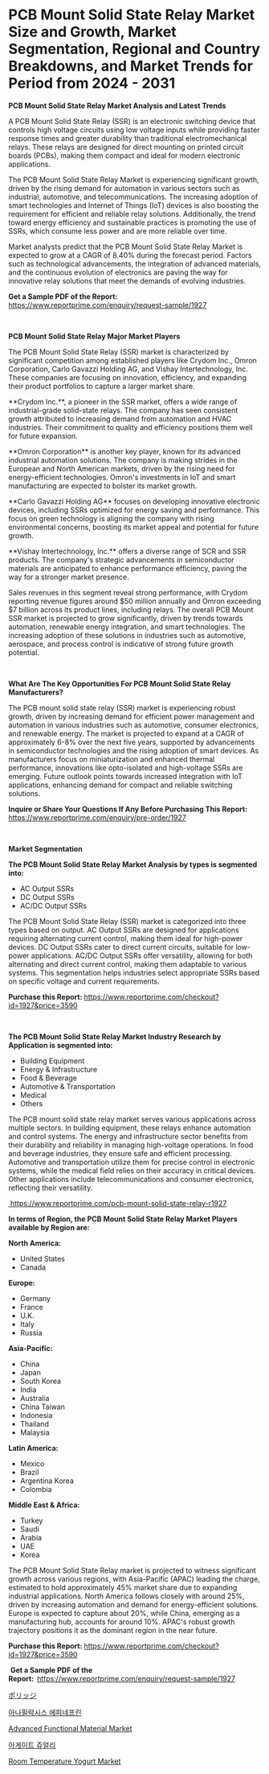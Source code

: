 <p><h1>PCB Mount Solid State Relay Market Size and Growth, Market Segmentation, Regional and Country Breakdowns, and Market Trends for Period from 2024 -  2031</h1></p><p><strong>PCB Mount Solid State Relay Market Analysis and Latest Trends</strong></p>
<p><p>A PCB Mount Solid State Relay (SSR) is an electronic switching device that controls high voltage circuits using low voltage inputs while providing faster response times and greater durability than traditional electromechanical relays. These relays are designed for direct mounting on printed circuit boards (PCBs), making them compact and ideal for modern electronic applications.</p><p>The PCB Mount Solid State Relay Market is experiencing significant growth, driven by the rising demand for automation in various sectors such as industrial, automotive, and telecommunications. The increasing adoption of smart technologies and Internet of Things (IoT) devices is also boosting the requirement for efficient and reliable relay solutions. Additionally, the trend toward energy efficiency and sustainable practices is promoting the use of SSRs, which consume less power and are more reliable over time.</p><p>Market analysts predict that the PCB Mount Solid State Relay Market is expected to grow at a CAGR of 8.40% during the forecast period. Factors such as technological advancements, the integration of advanced materials, and the continuous evolution of electronics are paving the way for innovative relay solutions that meet the demands of evolving industries.</p></p>
<p><strong>Get a Sample PDF of the Report:&nbsp;</strong> <a href="https://www.reportprime.com/enquiry/request-sample/1927">https://www.reportprime.com/enquiry/request-sample/1927</a></p>
<p>&nbsp;</p>
<p><strong>PCB Mount Solid State Relay Major Market Players</strong></p>
<p><p>The PCB Mount Solid State Relay (SSR) market is characterized by significant competition among established players like Crydom Inc., Omron Corporation, Carlo Gavazzi Holding AG, and Vishay Intertechnology, Inc. These companies are focusing on innovation, efficiency, and expanding their product portfolios to capture a larger market share.</p><p>**Crydom Inc.**, a pioneer in the SSR market, offers a wide range of industrial-grade solid-state relays. The company has seen consistent growth attributed to increasing demand from automation and HVAC industries. Their commitment to quality and efficiency positions them well for future expansion.</p><p>**Omron Corporation** is another key player, known for its advanced industrial automation solutions. The company is making strides in the European and North American markets, driven by the rising need for energy-efficient technologies. Omron's investments in IoT and smart manufacturing are expected to bolster its market growth.</p><p>**Carlo Gavazzi Holding AG** focuses on developing innovative electronic devices, including SSRs optimized for energy saving and performance. This focus on green technology is aligning the company with rising environmental concerns, boosting its market appeal and potential for future growth.</p><p>**Vishay Intertechnology, Inc.** offers a diverse range of SCR and SSR products. The company's strategic advancements in semiconductor materials are anticipated to enhance performance efficiency, paving the way for a stronger market presence.</p><p>Sales revenues in this segment reveal strong performance, with Crydom reporting revenue figures around $50 million annually and Omron exceeding $7 billion across its product lines, including relays. The overall PCB Mount SSR market is projected to grow significantly, driven by trends towards automation, renewable energy integration, and smart technologies. The increasing adoption of these solutions in industries such as automotive, aerospace, and process control is indicative of strong future growth potential.</p></p>
<p>&nbsp;</p>
<p><strong>What Are The Key Opportunities For PCB Mount Solid State Relay Manufacturers?</strong></p>
<p><p>The PCB mount solid state relay (SSR) market is experiencing robust growth, driven by increasing demand for efficient power management and automation in various industries such as automotive, consumer electronics, and renewable energy. The market is projected to expand at a CAGR of approximately 6-8% over the next five years, supported by advancements in semiconductor technologies and the rising adoption of smart devices. As manufacturers focus on miniaturization and enhanced thermal performance, innovations like opto-isolated and high-voltage SSRs are emerging. Future outlook points towards increased integration with IoT applications, enhancing demand for compact and reliable switching solutions.</p></p>
<p><strong>Inquire or Share Your Questions If Any Before Purchasing This Report:</strong> <a href="https://www.reportprime.com/enquiry/pre-order/1927">https://www.reportprime.com/enquiry/pre-order/1927</a></p>
<p>&nbsp;</p>
<p><strong>Market Segmentation</strong></p>
<p><strong>The PCB Mount Solid State Relay Market Analysis by types is segmented into:</strong></p>
<p><ul><li>AC Output SSRs</li><li>DC Output SSRs</li><li>AC/DC Output SSRs</li></ul></p>
<p><p>The PCB Mount Solid State Relay (SSR) market is categorized into three types based on output. AC Output SSRs are designed for applications requiring alternating current control, making them ideal for high-power devices. DC Output SSRs cater to direct current circuits, suitable for low-power applications. AC/DC Output SSRs offer versatility, allowing for both alternating and direct current control, making them adaptable to various systems. This segmentation helps industries select appropriate SSRs based on specific voltage and current requirements.</p></p>
<p><strong>Purchase this Report:&nbsp;</strong><a href="https://www.reportprime.com/checkout?id=1927&price=3590">https://www.reportprime.com/checkout?id=1927&price=3590</a></p>
<p>&nbsp;</p>
<p><strong>The PCB Mount Solid State Relay Market Industry Research by Application is segmented into:</strong></p>
<p><ul><li>Building Equipment</li><li>Energy & Infrastructure</li><li>Food & Beverage</li><li>Automotive & Transportation</li><li>Medical</li><li>Others</li></ul></p>
<p><p>The PCB mount solid state relay market serves various applications across multiple sectors. In building equipment, these relays enhance automation and control systems. The energy and infrastructure sector benefits from their durability and reliability in managing high-voltage operations. In food and beverage industries, they ensure safe and efficient processing. Automotive and transportation utilize them for precise control in electronic systems, while the medical field relies on their accuracy in critical devices. Other applications include telecommunications and consumer electronics, reflecting their versatility.</p></p>
<p><a href="https://www.reportprime.com/pcb-mount-solid-state-relay-r1927">&nbsp;https://www.reportprime.com/pcb-mount-solid-state-relay-r1927</a></p>
<p><strong>In terms of Region, the PCB Mount Solid State Relay Market Players available by Region are:</strong></p>
<p>
    <p> <strong> North America: </strong>
        <ul>
            <li>United States</li>
            <li>Canada</li>
        </ul>
        </p> 
    <p> <strong> Europe: </strong>
        <ul>
            <li>Germany</li>
            <li>France</li>
            <li>U.K.</li>
            <li>Italy</li>
            <li>Russia</li>
        </ul>
        </p> 
    <p> <strong> Asia-Pacific: </strong>
        <ul>
            <li>China</li>
            <li>Japan</li>
            <li>South Korea</li>
            <li>India</li>
            <li>Australia</li>
            <li>China Taiwan</li>
            <li>Indonesia</li>
            <li>Thailand</li>
            <li>Malaysia</li>
        </ul>
        </p> 
    <p> <strong> Latin America: </strong>
        <ul>
            <li>Mexico</li>
            <li>Brazil</li>
            <li>Argentina Korea</li>
            <li>Colombia</li>
        </ul>
        </p> 
    <p> <strong> Middle East & Africa: </strong>
        <ul>
            <li>Turkey</li>
            <li>Saudi</li>
            <li>Arabia</li>
            <li>UAE</li>
            <li>Korea</li>
        </ul>
    </p>
    </p>
<p><p>The PCB Mount Solid State Relay market is projected to witness significant growth across various regions, with Asia-Pacific (APAC) leading the charge, estimated to hold approximately 45% market share due to expanding industrial applications. North America follows closely with around 25%, driven by increasing automation and demand for energy-efficient solutions. Europe is expected to capture about 20%, while China, emerging as a manufacturing hub, accounts for around 10%. APAC's robust growth trajectory positions it as the dominant region in the near future.</p></p>
<p><strong>Purchase this Report: </strong><a href="https://www.reportprime.com/checkout?id=1927&price=3590">https://www.reportprime.com/checkout?id=1927&price=3590</a></p>
<p>&nbsp;<strong>Get a Sample PDF of the Report:&nbsp;&nbsp;</strong><a href="https://www.reportprime.com/enquiry/request-sample/1927">https://www.reportprime.com/enquiry/request-sample/1927</a></p>
<p><strong></strong></p>
<p><p><a href="https://medium.com/@uyjtuy6/%E3%82%B0%E3%83%AD%E3%83%BC%E3%83%90%E3%83%AB%E3%83%9D%E3%83%AA%E3%83%83%E3%82%B8%E7%94%A3%E6%A5%AD%E8%AA%BF%E6%9F%BB%E5%A0%B1%E5%91%8A%E6%9B%B8-%E7%AB%B6%E4%BA%89%E7%92%B0%E5%A2%83-%E5%B8%82%E5%A0%B4%E8%A6%8F%E6%A8%A1-%E5%9C%B0%E5%9F%9F%E3%81%AE%E7%8A%B6%E6%B3%81%E3%81%A8%E8%A6%8B%E9%80%9A%E3%81%97%E4%BA%88%E6%B8%AC-2024%E5%B9%B4-2031%E5%B9%B4-d9d64cfe5b40">ポリッジ</a></p><p><a href="https://medium.com/@delmyx2tuliau/%EC%95%84%EB%82%98%ED%95%84%EB%9D%BD%EC%8B%9C%EC%8A%A4-%EC%97%90%ED%94%BC%EB%84%A4%ED%94%84%EB%A6%B0-%EC%8B%9C%EC%9E%A5-%EA%B7%9C%EB%AA%A8-%EC%8B%9C%EC%9E%A5-%EC%84%B8%EB%B6%84%ED%99%94-%EC%8B%9C%EC%9E%A5-%EB%8F%99%ED%96%A5-%EB%B0%8F-2031%EB%85%84%EA%B9%8C%EC%A7%80%EC%9D%98-%EC%84%B1%EC%9E%A5-%EB%B6%84%EC%84%9D-%EC%98%88%EC%B8%A1-2b0b197beb53">아나필락시스 에피네프린</a></p><p><a href="https://www.linkedin.com/pulse/advanced-functional-material-market-essentials-key-players-4dyuf?trackingId=IdsxvKOkT%2F%2Bj0Jchb7sEUQ%3D%3D">Advanced Functional Material Market</a></p><p><a href="https://medium.com/@delmyx2tuliau/%EC%95%84%EA%B2%8C%EC%9D%B4%ED%8A%B8-%EC%A3%BC%EC%96%BC%EB%A6%AC-%EC%8B%9C%EC%9E%A5-%EC%A0%90%EC%9C%A0%EC%9C%A8-%EB%B0%8F-%EC%83%88%EB%A1%9C%EC%9A%B4-%ED%8A%B8%EB%A0%8C%EB%93%9C-%EB%B6%84%EC%84%9D-%EC%9C%A0%ED%98%95-%EC%9A%A9%EB%8F%84-%EC%B5%9C%EC%A2%85-%EC%82%AC%EC%9A%A9%EC%97%90-%EB%94%B0%EB%A5%B8-2024%EB%85%84%EB%B6%80%ED%84%B0-2031%EB%85%84%EA%B9%8C%EC%A7%80%EC%9D%98-%EC%98%88%EC%B8%A1-26b47cbb30db">아게이트 쥬얼리</a></p><p><a href="https://issuu.com/reportprime-2/docs/room-temperature-yogurt-market-size_b9b3f1a1e88f8b">Room Temperature Yogurt Market</a></p></p>